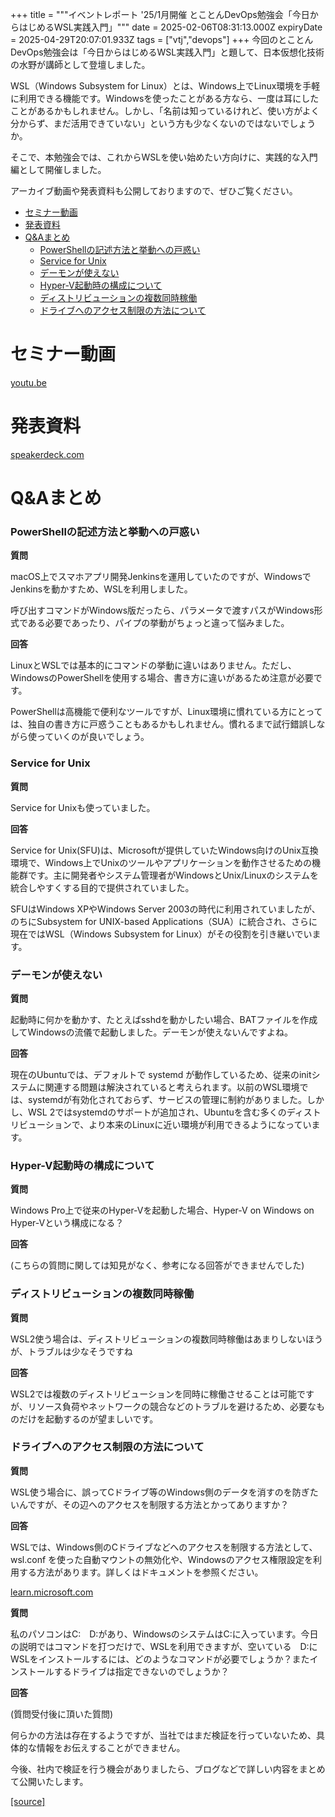 +++
title = """イベントレポート '25/1月開催 とことんDevOps勉強会「今日からはじめるWSL実践入門」"""
date = 2025-02-06T08:31:13.000Z
expiryDate = 2025-04-29T20:07:01.933Z
tags = ["vtj","devops"]
+++
今回のとことんDevOps勉強会は「今日からはじめるWSL実践入門」と題して、日本仮想化技術の水野が講師として登壇しました。

WSL（Windows Subsystem for Linux）とは、Windows上でLinux環境を手軽に利用できる機能です。Windowsを使ったことがある方なら、一度は耳にしたことがあるかもしれません。しかし、「名前は知っているけれど、使い方がよく分からず、まだ活用できていない」という方も少なくないのではないでしょうか。

そこで、本勉強会では、これからWSLを使い始めたい方向けに、実践的な入門編として開催しました。

アーカイブ動画や発表資料も公開しておりますので、ぜひご覧ください。

*   [セミナー動画](#セミナー動画)
*   [発表資料](#発表資料)
*   [Q&Aまとめ](#QAまとめ)
    *   [PowerShellの記述方法と挙動への戸惑い](#PowerShellの記述方法と挙動への戸惑い)
    *   [Service for Unix](#Service-for-Unix)
    *   [デーモンが使えない](#デーモンが使えない)
    *   [Hyper-V起動時の構成について](#Hyper-V起動時の構成について)
    *   [ディストリビューションの複数同時稼働](#ディストリビューションの複数同時稼働)
    *   [ドライブへのアクセス制限の方法について](#ドライブへのアクセス制限の方法について)

セミナー動画
======

[youtu.be](https://youtu.be/gZqQ7DC0_hw)

発表資料
====

[speakerdeck.com](https://speakerdeck.com/devops_vtj/jin-ri-karahazimeruwslshi-jian-ru-men)

Q&Aまとめ
======

### PowerShellの記述方法と挙動への戸惑い

**質問**

macOS上でスマホアプリ開発Jenkinsを運用していたのですが、WindowsでJenkinsを動かすため、WSLを利用しました。

呼び出すコマンドがWindows版だったら、パラメータで渡すパスがWindows形式である必要であったり、パイプの挙動がちょっと違って悩みました。

**回答**

LinuxとWSLでは基本的にコマンドの挙動に違いはありません。ただし、WindowsのPowerShellを使用する場合、書き方に違いがあるため注意が必要です。

PowerShellは高機能で便利なツールですが、Linux環境に慣れている方にとっては、独自の書き方に戸惑うこともあるかもしれません。慣れるまで試行錯誤しながら使っていくのが良いでしょう。

### Service for Unix

**質問**

Service for Unixも使っていました。

**回答**

Service for Unix(SFU)は、Microsoftが提供していたWindows向けのUnix互換環境で、Windows上でUnixのツールやアプリケーションを動作させるための機能群です。主に開発者やシステム管理者がWindowsとUnix/Linuxのシステムを統合しやすくする目的で提供されていました。

SFUはWindows XPやWindows Server 2003の時代に利用されていましたが、のちにSubsystem for UNIX-based Applications（SUA）に統合され、さらに現在ではWSL（Windows Subsystem for Linux）がその役割を引き継いでいます。

### デーモンが使えない

**質問**

起動時に何かを動かす、たとえばsshdを動かしたい場合、BATファイルを作成してWindowsの流儀で起動しました。デーモンが使えないんですよね。

**回答**

現在のUbuntuでは、デフォルトで systemd が動作しているため、従来のinitシステムに関連する問題は解決されていると考えられます。以前のWSL環境では、systemdが有効化されておらず、サービスの管理に制約がありました。しかし、WSL 2ではsystemdのサポートが追加され、Ubuntuを含む多くのディストリビューションで、より本来のLinuxに近い環境が利用できるようになっています。

### Hyper-V起動時の構成について

**質問**

Windows Pro上で従来のHyper-Vを起動した場合、Hyper-V on Windows on Hyper-Vという構成になる？

**回答**

(こちらの質問に関しては知見がなく、参考になる回答ができませんでした)

### ディストリビューションの複数同時稼働

**質問**

WSL2使う場合は、ディストリビューションの複数同時稼働はあまりしないほうが、トラブルは少なそうですね

**回答**

WSL2では複数のディストリビューションを同時に稼働させることは可能ですが、リソース負荷やネットワークの競合などのトラブルを避けるため、必要なものだけを起動するのが望ましいです。

### ドライブへのアクセス制限の方法について

**質問**

WSL使う場合に、誤ってCドライブ等のWindows側のデータを消すのを防ぎたいんですが、その辺へのアクセスを制限する方法とかってありますか？

**回答**

WSLでは、Windows側のCドライブなどへのアクセスを制限する方法として、wsl.conf を使った自動マウントの無効化や、Windowsのアクセス権限設定を利用する方法があります。詳しくはドキュメントを参照ください。

[learn.microsoft.com](https://learn.microsoft.com/ja-jp/windows/wsl/file-permissions?utm_source=chatgpt.com)

**質問**

私のパソコンはC:　D:があり、WindowsのシステムはC:に入っています。今日の説明ではコマンドを打つだけで、WSLを利用できますが、空いている　D:にWSLをインストールするには、どのようなコマンドが必要でしょうか？またインストールするドライブは指定できないのでしょうか？

**回答**

(質問受付後に頂いた質問)

何らかの方法は存在するようですが、当社ではまだ検証を行っていないため、具体的な情報をお伝えすることができません。

今後、社内で検証を行う機会がありましたら、ブログなどで詳しい内容をまとめて公開いたします。

[[source]](https://devops-blog.virtualtech.jp/entry/20250206/1738830673)
